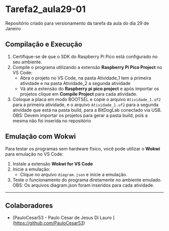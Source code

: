 # Tarefa2_aula29-01
Repositório criado para versionamento da tarefa da aula  do dia 29 de Janeiro


## Compilação e Execução

1. Certifique-se de que o SDK do Raspberry Pi Pico está configurado no seu ambiente.
2. Compile o programa utilizando a extensão **Raspberry Pi Pico Project** no VS Code:
   - Abra o projeto no VS Code, na pasta Atividade_1 tem a primeira atividade e na pasta Atividade_2 a segunda atividade
   - Vá até a extensão do **Raspberry pi pico project** e após importar os projetos  clique em **Compile Project** para cada atividade.
3. Coloque a placa em modo BOOTSEL e copie o arquivo `Atividade_1.uf2` para a primeira atividade, e o arquivo  `Atividade_1.uf2` para a segunda atividade que está na pasta build, para a BitDogLab conectado via USB.
OBS: Devem importar os projetos para gerar a pasta build, pois a mesma não foi inserida no repositório

## Emulação com Wokwi

Para testar os programas sem hardware físico, você pode utilizar o **Wokwi** para emulação no VS Code:

1. Instale a extensão **Wokwi for VS Code**
3. Inicie a emulação:
   - Clique no arquivo `diagram.json` e inicie a emulação.
4. Teste o funcionamento do programa diretamente no ambiente emulado.
OBS: Os arquivos diagram.json foram inseridos para cada atividade.
---

## Colaboradores
- [PauloCesar53 - Paulo César de Jesus Di Lauro ] (https://github.com/PauloCesar53)

